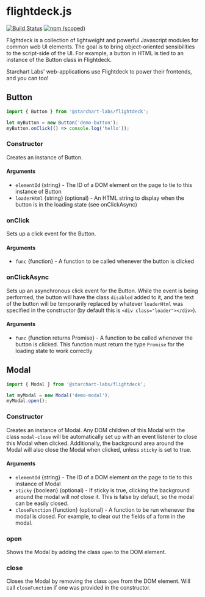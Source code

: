 # flightdeck.js
[![Build Status](https://travis-ci.org/StarChart-Labs/flightdeck.svg?branch=master)](https://travis-ci.org/StarChart-Labs/flightdeck) [![npm (scoped)](https://img.shields.io/npm/v/@starchart-labs/flightdeck.svg)]()

Flightdeck is a collection of lightweight and powerful Javascript modules for common web UI elements. The goal is to bring object-oriented sensibilities to the script-side of the UI. For example, a button in HTML is tied to an instance of the Button class in Flightdeck.

Starchart Labs' web-applications use Flightdeck to power their frontends, and you can too!

## Button
```javascript
import { Button } from '@starchart-labs/flightdeck';

let myButton = new Button('demo-button');
myButton.onClick(() => console.log('hello'));
```
### Constructor
Creates an instance of Button.
#### Arguments
* `elementId` {string} - The ID of a DOM element on the page to tie to this instance of Button
* `loaderHtml` {string} (optional) - An HTML string to display when the button is in the loading state (see onClickAsync)

### onClick
Sets up a click event for the Button.
#### Arguments
* `func` {function} - A function to be called whenever the button is clicked

### onClickAsync
Sets up an asynchronous click event for the Button. While the event is being performed, the button will have the class `disabled` added to it, and the text of the button will be temporarily replaced by whatever `loaderHtml` was specified in the constructor (by default this is `<div class="loader"></div>`).
#### Arguments
* `func` {function returns Promise} - A function to be called whenever the button is clicked. This function must return the type `Promise` for the loading state to work correctly

## Modal
```javascript
import { Modal } from '@starchart-labs/flightdeck';

let myModal = new Modal('demo-modal');
myModal.open();
```
### Constructor
Creates an instance of Modal. Any DOM children of this Modal with the class `modal-close` will be automatically set up with an event listener to close this Modal when clicked. Additionally, the background area around the Modal will also close the Modal when clicked, unless `sticky` is set to true.
#### Arguments
* `elementId` {string} - The ID of a DOM element on the page to tie to this instance of Modal
* `sticky` {boolean} (optional) - If sticky is true, clicking the background around the modal will _not_ close it. This is false by default, so the modal can be easily closed.
* `closeFunction` {function} (optional) - A function to be run whenever the modal is closed. For example, to clear out the fields of a form in the modal.

### open
Shows the Modal by adding the class `open` to the DOM element.

### close
Closes the Modal by removing the class `open` from the DOM element. Will call `closeFunction` if one was provided in the constructor.

